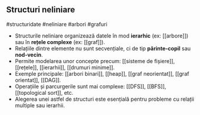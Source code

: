 ## Structuri neliniare  
#structuridate #neliniare #arbori #grafuri

- Structurile neliniare organizează datele în mod **ierarhic** (ex: [[arbore]]) sau în **rețele complexe** (ex: [[graf]]).
- Relațiile dintre elemente nu sunt secvențiale, ci de tip **părinte-copil** sau **nod-vecin**.
- Permite modelarea unor concepte precum: [[sisteme de fișiere]], [[rețele]], [[ierarhii]], [[drumuri minime]].
- Exemple principale: [[arbori binari]], [[heap]], [[graf neorientat]], [[graf orientat]], [[DAG]].
- Operațiile și parcurgerile sunt mai complexe: [[DFS]], [[BFS]], [[topological sort]], etc.
- Alegerea unei astfel de structuri este esențială pentru probleme cu relații multiple sau ierarhii.

